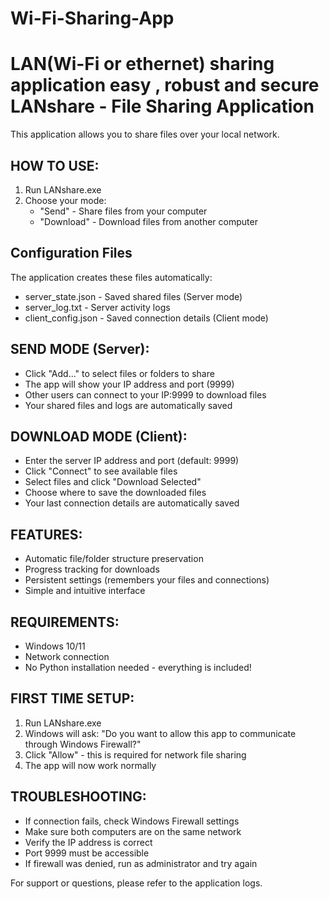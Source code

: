 # Wi-Fi-Sharing-App
LAN(Wi-Fi or ethernet) sharing application easy , robust and secure
LANshare - File Sharing Application
====================================

This application allows you to share files over your local network.

HOW TO USE:
-----------

1. Run LANshare.exe
2. Choose your mode:
   - "Send" - Share files from your computer
   - "Download" - Download files from another computer
  
## Configuration Files ##

The application creates these files automatically:
- server_state.json - Saved shared files (Server mode)
- server_log.txt - Server activity logs
- client_config.json - Saved connection details (Client mode)

SEND MODE (Server):
------------------
- Click "Add..." to select files or folders to share
- The app will show your IP address and port (9999)
- Other users can connect to your IP:9999 to download files
- Your shared files and logs are automatically saved

DOWNLOAD MODE (Client):
----------------------
- Enter the server IP address and port (default: 9999)
- Click "Connect" to see available files
- Select files and click "Download Selected"
- Choose where to save the downloaded files
- Your last connection details are automatically saved

FEATURES:
---------
- Automatic file/folder structure preservation
- Progress tracking for downloads
- Persistent settings (remembers your files and connections)
- Simple and intuitive interface

REQUIREMENTS:
------------
- Windows 10/11
- Network connection
- No Python installation needed - everything is included!

FIRST TIME SETUP:
-----------------
1. Run LANshare.exe
2. Windows will ask: "Do you want to allow this app to communicate through Windows Firewall?"
3. Click "Allow" - this is required for network file sharing
4. The app will now work normally

TROUBLESHOOTING:
----------------
- If connection fails, check Windows Firewall settings
- Make sure both computers are on the same network
- Verify the IP address is correct
- Port 9999 must be accessible
- If firewall was denied, run as administrator and try again

For support or questions, please refer to the application logs. 
